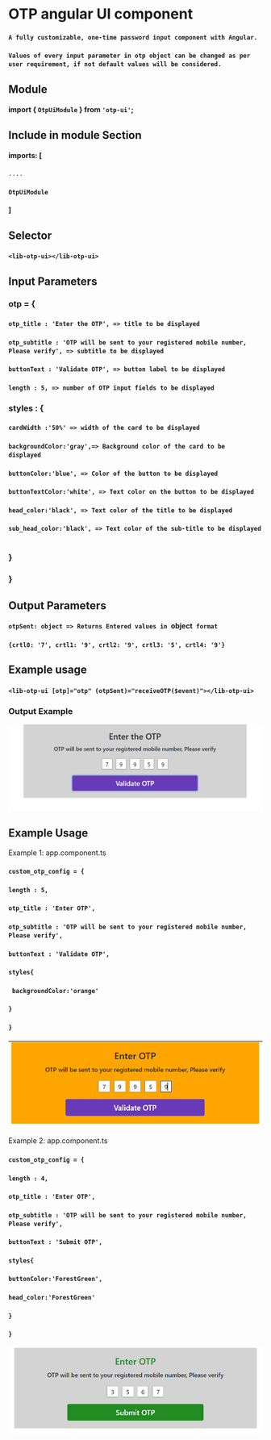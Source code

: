 # OTP angular UI component 
 #### `A fully customizable, one-time password input component with Angular.`
 #### `Values of every input parameter in otp object can be changed as per user requirement, if not default values will be considered.`

## Module
#### import { `OtpUiModule` } from `'otp-ui'`;

## Include in module Section
#### imports: [&nbsp;
    ....
 #### `OtpUiModule`&nbsp;
#### ]

## Selector

#### `<lib-otp-ui></lib-otp-ui>`

## Input Parameters
 ### otp = {   
   #### `otp_title : 'Enter the OTP', => title to be displayed` &nbsp;
   #### `otp_subtitle : 'OTP will be sent to your registered mobile number, Please verify', => subtitle to be displayed` &nbsp;
   #### `buttonText : 'Validate OTP', => button label to be displayed` &nbsp;
   #### `length : 5, => number of OTP input fields to be displayed` &nbsp;
   ### styles : {
   #### `cardWidth :'50%' => width of the card to be displayed` &nbsp;
   #### `backgroundColor:'gray',=> Background color of the card to be displayed`&nbsp;
   #### `buttonColor:'blue', => Color of the button to be displayed` &nbsp;
   #### `buttonTextColor:'white', => Text color on the button to be displayed` &nbsp;
   #### `head_color:'black', => Text color of the title to be displayed` &nbsp;
   #### `sub_head_color:'black', => Text color of the sub-title to be displayed` &nbsp;
   ### }  
  ### }

## Output Parameters
#### `otpSent: object => Returns Entered values in `object` format`

#### `{crtl0: '7', crtl1: '9', crtl2: '9', crtl3: '5', crtl4: '9'}`

## Example usage
#### `<lib-otp-ui [otp]="otp" (otpSent)="receiveOTP($event)"></lib-otp-ui>`


### Output Example

![alt text](https://github.com/sivasankula/OtpWorks/blob/07eb06867b2a131844804d7c12ff303edf60f4f7/projects/otp-ui/newOtpUI.PNG?raw=true)


## Example Usage
Example 1: app.component.ts
  #### `custom_otp_config = {` &nbsp;
  ####  `length : 5,`&nbsp;
  ####  `otp_title : 'Enter OTP',`&nbsp;
  ####  `otp_subtitle : 'OTP will be sent to your registered mobile number, Please verify',`&nbsp;
  ####  `buttonText : 'Validate OTP',`&nbsp;
  ####  `styles{`
  ####   ` backgroundColor:'orange'`&nbsp;
  ####  `}`&nbsp;
  #### `}`&nbsp;

  
![alt text](https://github.com/sivasankula/OtpWorks/blob/59bd29eaa8aa95a2745ab874c7a6aab1ef5e8636/projects/otp-ui/customorage.PNG?raw=true)


Example 2: app.component.ts
  #### `custom_otp_config = {`&nbsp;
####  `length : 4,`&nbsp;
  #### `otp_title : 'Enter OTP',`&nbsp;
  ####  `otp_subtitle : 'OTP will be sent to your registered mobile number, Please verify',`&nbsp;
  ####  `buttonText : 'Submit OTP',`&nbsp;
  ####  `styles{`
  ####    `buttonColor:'ForestGreen',`&nbsp;
  ####    `head_color:'ForestGreen'`&nbsp;
  ####  `}`&nbsp;
  #### `}`&nbsp;

  
![alt text](https://github.com/sivasankula/OtpWorks/blob/59bd29eaa8aa95a2745ab874c7a6aab1ef5e8636/projects/otp-ui/example2.PNG?raw=true)

